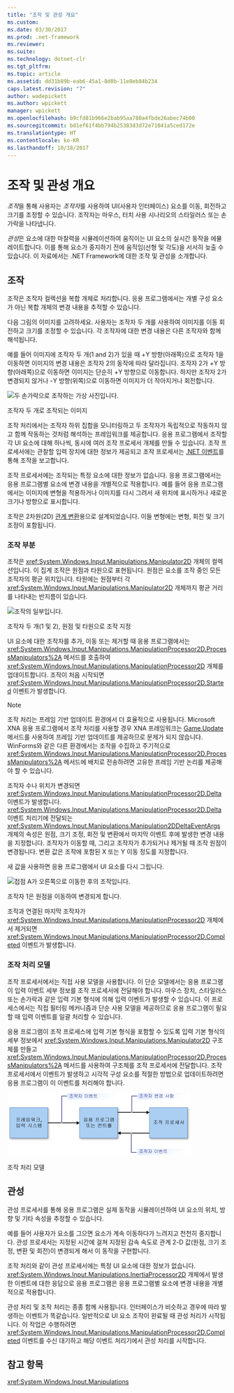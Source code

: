 ```yaml
---
title: "조작 및 관성 개요"
ms.custom: 
ms.date: 03/30/2017
ms.prod: .net-framework
ms.reviewer: 
ms.suite: 
ms.technology: dotnet-clr
ms.tgt_pltfrm: 
ms.topic: article
ms.assetid: dd31b89b-eab6-45a1-8d0b-11e0eb84b234
caps.latest.revision: "7"
author: wadepickett
ms.author: wpickett
manager: wpickett
ms.openlocfilehash: b9cfd81b966e2bab95aa780a4fbde26abec74b00
ms.sourcegitcommit: bd1ef61f4bb794b25383d3d72e71041a5ced172e
ms.translationtype: HT
ms.contentlocale: ko-KR
ms.lasthandoff: 10/18/2017
---
```

# <a name="manipulations-and-inertia-overview"></a>조작 및 관성 개요
*조작*을 통해 사용자는 *조작자*를 사용하여 UI(사용자 인터페이스) 요소를 이동, 회전하고 크기를 조정할 수 있습니다. 조작자는 마우스, 터치 사용 시나리오의 스타일러스 또는 손가락을 나타냅니다.  
  
 *관성*은 요소에 대한 마찰력을 시뮬레이션하여 움직이는 UI 요소의 실시간 동작을 에뮬레이트합니다. 이를 통해 요소가 중지하기 전에 움직임(선형 및 각도)을 서서히 늦출 수 있습니다. 이 자료에서는 .NET Framework에 대한 조작 및 관성을 소개합니다.  
  
## <a name="manipulations"></a>조작  
 조작은 조작자 컬렉션을 복합 개체로 처리합니다. 응용 프로그램에서는 개별 구성 요소가 아닌 복합 개체의 변경 내용을 추적할 수 있습니다.  
  
 다음 그림의 이미지를 고려하세요. 사용자는 조작자 두 개를 사용하여 이미지를 이동 회전하고 크기를 조정할 수 있습니다. 각 조작자에 대한 변경 내용은 다른 조작자와 함께 해석됩니다.  
  
 예를 들어 이미지에 조작자 두 개(1 and 2)가 있을 때 +Y 방향(아래쪽)으로 조작자 1을 이동하면 이미지의 변경 내용은 조작자 2의 동작에 따라 달라집니다. 조작자 2가 +Y 방향(아래쪽)으로 이동하면 이미지는 단순히 +Y 방향으로 이동합니다. 하지만 조작자 2가 변경되지 않거나 -Y 방향(위쪽)으로 이동하면 이미지가 더 작아지거나 회전합니다.  
  
 ![두 손가락으로 조작하는 가상 사진입니다.](../../../docs/framework/common-client-technologies/media/manipulation-resize.png "Manipulation_Resize")  
  
 조작자 두 개로 조작되는 이미지  
  
 조작 처리에서는 조작자 하위 집합을 모니터링하고 두 조작자가 독립적으로 작동하지 않고 함께 작동하는 것처럼 해석하는 프레임워크를 제공합니다. 응용 프로그램에서 조작할 각 UI 요소에 대해 하나씩, 동시에 여러 조작 프로세서 개체를 만들 수 있습니다. 조작 프로세서에는 관찰할 입력 장치에 대한 정보가 제공되고 조작 프로세서는 [.NET 이벤트](http://msdn.microsoft.com/library/17sde2xt.aspx)를 통해 조작을 보고합니다.  
  
 조작 프로세서에는 조작되는 특정 요소에 대한 정보가 없습니다. 응용 프로그램에서는 응용 프로그램별 요소에 변경 내용을 개별적으로 적용합니다. 예를 들어 응용 프로그램에서는 이미지에 변형을 적용하거나 이미지를 다시 그려서 새 위치에 표시하거나 새로운 크기나 방향으로 표시합니다.  
  
 조작은 2차원(2D) [관계 변환](http://msdn.microsoft.com/library/ms533810\(VS.85\).aspx)용으로 설계되었습니다. 이들 변형에는 변형, 회전 및 크기 조정이 포함됩니다.  
  
### <a name="parts-of-a-manipulation"></a>조작 부분  
 조작은 <xref:System.Windows.Input.Manipulations.Manipulator2D> 개체의 컬렉션입니다. 이 집계 조작은 원점과 타원으로 표현됩니다. 원점은 요소를 조작 중인 모든 조작자의 평균 위치입니다. 타원에는 원점부터 각 <xref:System.Windows.Input.Manipulations.Manipulator2D> 개체까지 평균 거리를 나타내는 반지름이 있습니다.  
  
 ![조작의 일부입니다.](../../../docs/framework/common-client-technologies/media/manipulation-definition.png "Manipulation_Definition")  
  
 조작자 두 개(1 및 2), 원점 및 타원으로 조작 지정  
  
 UI 요소에 대한 조작자를 추가, 이동 또는 제거할 때 응용 프로그램에서는 <xref:System.Windows.Input.Manipulations.ManipulationProcessor2D.ProcessManipulators%2A> 메서드를 호출하여 <xref:System.Windows.Input.Manipulations.ManipulationProcessor2D> 개체를 업데이트합니다. 조작이 처음 시작되면 <xref:System.Windows.Input.Manipulations.ManipulationProcessor2D.Started> 이벤트가 발생합니다.  
  
> [!NOTE]
>  조작 처리는 프레임 기반 업데이트 환경에서 더 효율적으로 사용됩니다. Microsoft XNA 응용 프로그램에서 조작 처리를 사용할 경우 XNA 프레임워크는 [Game.Update](http://msdn.microsoft.com/library/microsoft.xna.framework.game.update.aspx) 메서드를 사용하여 프레임 기반 업데이트를 제공하므로 문제가 되지 않습니다. WinForms와 같은 다른 환경에서는 조작을 수집하고 주기적으로 <xref:System.Windows.Input.Manipulations.ManipulationProcessor2D.ProcessManipulators%2A> 메서드에 배치로 전송하려면 고유한 프레임 기반 논리를 제공해야 할 수 있습니다.  
  
 조작자 수나 위치가 변경되면 <xref:System.Windows.Input.Manipulations.ManipulationProcessor2D.Delta> 이벤트가 발생합니다. <xref:System.Windows.Input.Manipulations.ManipulationProcessor2D.Delta> 이벤트 처리기에 전달되는 <xref:System.Windows.Input.Manipulations.Manipulation2DDeltaEventArgs> 개체의 속성은 원점, 크기 조정, 회전 및 변환에서 마지막 이벤트 후에 발생한 변경 내용을 지정합니다. 조작자가 이동할 때, 그리고 조작자가 추가되거나 제거될 때 조작 원점이 변경됩니다. 변환 값은 조작에 포함된 X 또는 Y 이동 정도를 지정합니다.  
  
 새 값을 사용하면 응용 프로그램에서 UI 요소를 다시 그립니다.  
  
 ![접점 A가 오른쪽으로 이동한 후의 조작입니다.](../../../docs/framework/common-client-technologies/media/manipulation-changed.png "Manipulation_Changed")  
  
 조작자 1은 원점을 이동하여 변경되게 합니다.  
  
 조작과 연결된 마지막 조작자가 <xref:System.Windows.Input.Manipulations.ManipulationProcessor2D> 개체에서 제거되면 <xref:System.Windows.Input.Manipulations.ManipulationProcessor2D.Completed> 이벤트가 발생합니다.  
  
### <a name="the-manipulation-processing-model"></a>조작 처리 모델  
 조작 프로세서에서는 직접 사용 모델을 사용합니다. 이 단순 모델에서는 응용 프로그램이 입력 이벤트 세부 정보를 조작 프로세서에 전달해야 합니다. 마우스 장치, 스타일러스 또는 손가락과 같은 입력 기본 형식에 의해 입력 이벤트가 발생할 수 있습니다. 이 프로세스에서는 직접 필터링 메커니즘과 단순 사용 모델을 제공하므로 응용 프로그램이 필요할 때 입력 이벤트를 일괄 처리할 수 있습니다.  
  
 응용 프로그램이 조작 프로세스에 입력 기본 형식을 포함할 수 있도록 입력 기본 형식의 세부 정보에서 <xref:System.Windows.Input.Manipulations.Manipulator2D> 구조체를 만들고 <xref:System.Windows.Input.Manipulations.ManipulationProcessor2D.ProcessManipulators%2A> 메서드를 사용하여 구조체를 조작 프로세서에 전달합니다. 조작 프로세서에서 이벤트가 발생하고 시각적 구성 요소를 적절한 방법으로 업데이트하려면 응용 프로그램이 이 이벤트를 처리해야 합니다.  
  
 ![조작의 흐름 직접 사용 모델입니다.](../../../docs/framework/common-client-technologies/media/manipulation-flow.png "Manipulation_Flow")  
  
 조작 처리 모델  
  
## <a name="inertia"></a>관성  
 관성 프로세서를 통해 응용 프로그램은 실제 동작을 시뮬레이션하여 UI 요소의 위치, 방향 및 기타 속성을 추정할 수 있습니다.  
  
 예를 들어 사용자가 요소를 그으면 요소가 계속 이동하다가 느려지고 천천히 중지합니다. 관성 프로세서는 지정된 시간에 걸쳐 지정된 감속 속도로 관계 2-D 값(원점, 크기 조정, 변환 및 회전)이 변경되게 해서 이 동작을 구현합니다.  
  
 조작 처리와 같이 관성 프로세서에는 특정 UI 요소에 대한 정보가 없습니다. <xref:System.Windows.Input.Manipulations.InertiaProcessor2D> 개체에서 발생한 이벤트에 대한 응답으로 응용 프로그램은 응용 프로그램별 요소에 변경 내용을 개별적으로 적용합니다.  
  
 관성 처리 및 조작 처리는 종종 함께 사용됩니다. 인터페이스가 비슷하고 경우에 따라 발생하는 이벤트가 똑같습니다. 일반적으로 UI 요소 조작이 완료될 때 관성 처리가 시작됩니다. 이 작업은 수행하려면 <xref:System.Windows.Input.Manipulations.ManipulationProcessor2D.Completed> 이벤트를 수신 대기하고 해당 이벤트 처리기에서 관성 처리를 시작합니다.  
  
## <a name="see-also"></a>참고 항목  
 <xref:System.Windows.Input.Manipulations>
